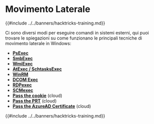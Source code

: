 # Movimento Laterale

{{#include ../../banners/hacktricks-training.md}}

Ci sono diversi modi per eseguire comandi in sistemi esterni, qui puoi trovare le spiegazioni su come funzionano le principali tecniche di movimento laterale in Windows:

- [**PsExec**](psexec-and-winexec.md)
- [**SmbExec**](smbexec.md)
- [**WmiExec**](wmiexec.md)
- [**AtExec / SchtasksExec**](atexec.md)
- [**WinRM**](winrm.md)
- [**DCOM Exec**](dcom-exec.md)
- [**RDPexec**](rdpexec.md)
- [**SCMexec**](scmexec.md)
- [**Pass the cookie**](https://cloud.hacktricks.wiki/en/pentesting-cloud/azure-security/az-lateral-movement-cloud-on-prem/az-pass-the-cookie.html) (cloud)
- [**Pass the PRT**](https://cloud.hacktricks.wiki/en/pentesting-cloud/azure-security/az-lateral-movement-cloud-on-prem/pass-the-prt.html) (cloud)
- [**Pass the AzureAD Certificate**](https://cloud.hacktricks.wiki/en/pentesting-cloud/azure-security/az-lateral-movement-cloud-on-prem/az-pass-the-certificate.html) (cloud)

{{#include ../../banners/hacktricks-training.md}}
